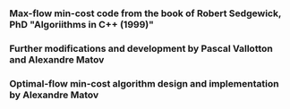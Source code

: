 ### Max-flow min-cost code from the book of Robert Sedgewick, PhD "Algoriithms in C++ (1999)"
### Further modifications and development by Pascal Vallotton and Alexandre Matov
### Optimal-flow min-cost algorithm design and implementation by Alexandre Matov
